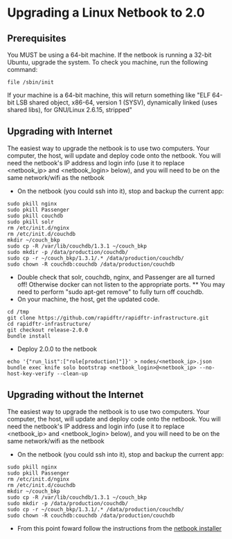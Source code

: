 # Upgrading a Linux Netbook to 2.0

## Prerequisites
You MUST be using a 64-bit machine.  If the netbook is running a 32-bit
Ubuntu, upgrade the system. To check you machine, run the following
command:
```
file /sbin/init 
```
If your machine is a 64-bit machine, this will return something like "ELF 64-bit LSB shared object, x86-64, version 1 (SYSV), dynamically linked (uses shared libs), for GNU/Linux 2.6.15, stripped"

## Upgrading with Internet
The easiest way to upgrade the netbook is to use two computers.  Your computer, the host, will update and deploy code onto the netbook.  You will need the netbook's IP address and login info (use it to replace \<netbook_ip\> and \<netbook_login\> below), and you will need to be on the same network/wifi as the netbook
* On the netbook (you could ssh into it), stop and backup the current app:
```
sudo pkill nginx
sudo pkill Passenger
sudo pkill couchdb
sudo pkill solr
rm /etc/init.d/nginx
rm /etc/init.d/couchdb
mkdir ~/couch_bkp
sudo cp -R /var/lib/couchdb/1.3.1 ~/couch_bkp
sudo mkdir -p /data/production/couchdb/
sudo cp -r ~/couch_bkp/1.3.1/.* /data/production/couchdb/
sudo chown -R couchdb:couchdb /data/production/couchdb
```
* Double check that solr, couchdb, nginx, and Passenger are all turned off! Otherwise docker can not listen to the appropriate ports.
** You may need to perform "sudo apt-get remove" to fully turn off couchdb.
* On your machine, the host, get the updated code.
```
cd /tmp
git clone https://github.com/rapidftr/rapidftr-infrastructure.git
cd rapidftr-infrastructure/
git checkout release-2.0.0
bundle install
```
* Deploy 2.0.0 to the netbook
```
echo '{"run_list":["role[production]"]}' > nodes/<netbook_ip>.json
bundle exec knife solo bootstrap <netbook_login>@<netbook_ip> --no-host-key-verify --clean-up
```


## Upgrading without the Internet
The easiest way to upgrade the netbook is to use two computers.  Your computer, the host, will update and deploy code onto the netbook.  You will need the netbook's IP address and login info (use it to replace \<netbook_ip\> and \<netbook_login\> below), and you will need to be on the same network/wifi as the netbook
* On the netbook (you could ssh into it), stop and backup the current app:
```
sudo pkill nginx
sudo pkill Passenger
rm /etc/init.d/nginx
rm /etc/init.d/couchdb
mkdir ~/couch_bkp
sudo cp -R /var/lib/couchdb/1.3.1 ~/couch_bkp
sudo mkdir -p /data/production/couchdb/
sudo cp -r ~/couch_bkp/1.3.1/.* /data/production/couchdb/
sudo chown -R couchdb:couchdb /data/production/couchdb
```
* From this point foward follow the instructions from the [netbook installer](linux-netbook.md)

